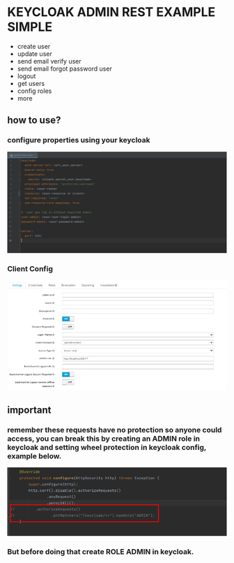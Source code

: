 # KEYCLOAK ADMIN REST EXAMPLE SIMPLE

* create user
* update user
* send email verify user
* send email forgot password user
* logout
* get users
* config roles
* more

## how to use?

### configure properties using your keycloak

![Alt text](config.png "config")

### Client Config

![Alt text](cliente_config.png "client_config")

## important

### remember these requests have no protection so anyone could access, you can break this by creating an ADMIN role in keycloak and setting wheel protection in keycloak config, example below.

![Alt text](admin.png "admin")

### But before doing that create ROLE ADMIN in keycloak.
